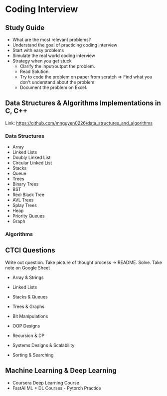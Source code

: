 # Coding Interview
## Study Guide

- What are the most relevant problems?
- Understand the goal of practicing coding interview
- Start with easy problems
- Simulate the real world coding interview
- Strategy when you get stuck
    + Clarify the input/output the problem.
    + Read Solution.
    + Try to code the problem on paper from scratch => Find what you don't understand about the problem.
    + Document the problem on Excel.

## Data Structures & Algorithms Implementations in C, C++
Link: https://github.com/mnguyen0226/data_structures_and_algorithms

### Data Structures
- Array
- Linked Lists
- Doubly Linked List
- Circular Linked List
- Stacks
- Queue
- Trees
- Binary Trees
- BST
- Red-Black Tree
- AVL Trees
- Splay Trees
- Heap
- Priority Queues
- Graph

### Algorithms

## CTCI Questions
Write out question. Take picture of thought process -> README. Solve. Take note on Google Sheet 

- Array & Strings

- Linked Lists

- Stacks & Queues

- Trees & Graphs

- Bit Manipulations

- OOP Designs

- Recursion & DP

- Systems Designs & Scalability

- Sorting & Searching

## Machine Learning & Deep Learning
- Coursera Deep Learning Course
- FastAI ML + DL Courses - Pytorch Practice